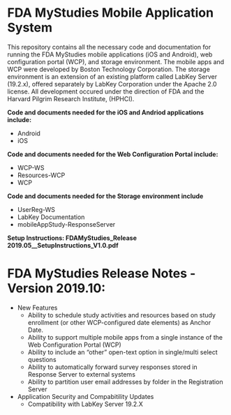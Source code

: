 # FDA MyStudies Mobile Application System
This repository contains all the necessary code and documentation for running the FDA MyStudies mobile applications (iOS and Android), web configuration 
portal (WCP), and storage environment. The mobile apps and WCP were developed by Boston Technology Corporation. 
The storage environment is an extension of an existing platform called LabKey Server (19.2.x), offered separately by LabKey Corporation under the Apache 2.0 license. All development occured under the 
direction of FDA and the Harvard Pilgrim Research Institute, (HPHCI).

<b>Code and documents needed for the iOS and Andriod applications include:</b>
<ul>
<li>Android
<li>iOS
</ul>

<b>Code and documents needed for the Web Configuration Portal include:</b>
<ul>
<li>WCP-WS
<li>Resources-WCP
<li>WCP
</ul>

<b>Code and documents needed for the Storage environment include</b>
<ul>
<li>UserReg-WS
<li>LabKey Documentation
<li>mobileAppStudy-ResponseServer
</ul>

<b>Setup Instructions: FDAMyStudies_Release 2019.05__SetupInstructions_V1.0.pdf</b>


# FDA MyStudies Release Notes - Version 2019.10:
<ul>
 <li>New Features
    <ul>
      <li>Ability to schedule study activities and resources based on study enrollment (or other WCP-configured date elements) as Anchor Date.
      <li>Ability to support multiple mobile apps from a single instance of the Web Configuration Portal (WCP)
      <li>Ability to include an “other” open-text option in single/multi select questions
      <li>Ability to automatically forward survey responses stored in Response Server to external systems
      <li>Ability to partition user email addresses by folder in the Registration Server 
    </ul>
<li>Application Security and Compabitility Updates
   <ul>
     <li> Compatibility with LabKey Server 19.2.X
   </ul>
</ul>
